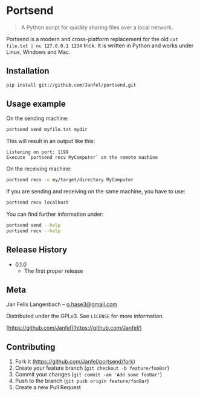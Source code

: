# Portsend

> A Python script for quickly sharing files over a local network.

Portsend is a modern and cross-platform replacement for the old `cat file.txt | nc 127.0.0.1 1234` trick.
It is written in Python and works under Linux, Windows and Mac.

## Installation

```sh
pip install git://github.com/Janfel/portsend.git
```

## Usage example

On the sending machine:

```sh
portsend send myfile.txt mydir
```

This will result in an output like this:

```plain
Listening on port: 1199
Execute `portsend recv MyComputer` on the remote machine
```

On the receiving machine:

```sh
portsend recv -o my/target/directory MyComputer
```

If you are sending and receiving on the same machine, you have to use:

```sh
portsend recv localhost
```

You can find further information under:

```sh
portsend send --help
portsend recv --help
```

## Release History

- 0.1.0
  - The first proper release

## Meta

Jan Felix Langenbach – o.hase3@gmail.com

Distributed under the GPLv3. See `LICENSE` for more information.

[https://github.com/Janfel](https://github.com/Janfel/)

## Contributing

1. Fork it (<https://github.com/Janfel/portsend/fork>)
2. Create your feature branch (`git checkout -b feature/fooBar`)
3. Commit your changes (`git commit -am 'Add some fooBar'`)
4. Push to the branch (`git push origin feature/fooBar`)
5. Create a new Pull Request
